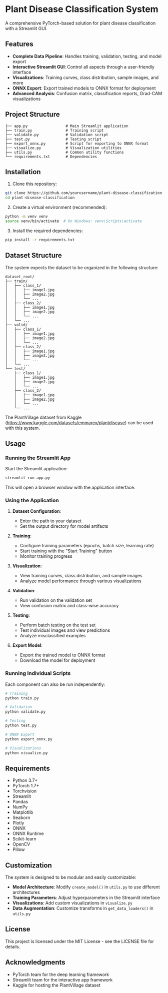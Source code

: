 # Plant Disease Classification System

A comprehensive PyTorch-based solution for plant disease classification with a Streamlit GUI.

## Features

- **Complete Data Pipeline**: Handles training, validation, testing, and model export
- **Interactive Streamlit GUI**: Control all aspects through a user-friendly interface
- **Visualizations**: Training curves, class distribution, sample images, and more
- **ONNX Export**: Export trained models to ONNX format for deployment
- **Advanced Analysis**: Confusion matrix, classification reports, Grad-CAM visualizations

## Project Structure

```
├── app.py                 # Main Streamlit application
├── train.py               # Training script
├── validate.py            # Validation script
├── test.py                # Testing script
├── export_onnx.py         # Script for exporting to ONNX format
├── visualize.py           # Visualization utilities
├── utils.py               # Common utility functions
└── requirements.txt       # Dependencies
```

## Installation

1. Clone this repository:

```bash
git clone https://github.com/yourusername/plant-disease-classification.git
cd plant-disease-classification
```

2. Create a virtual environment (recommended):

```bash
python -m venv venv
source venv/bin/activate  # On Windows: venv\Scripts\activate
```

3. Install the required dependencies:

```bash
pip install -r requirements.txt
```

## Dataset Structure

The system expects the dataset to be organized in the following structure:

```
dataset_root/
├── train/
│   ├── class_1/
│   │   ├── image1.jpg
│   │   ├── image2.jpg
│   │   └── ...
│   ├── class_2/
│   │   ├── image1.jpg
│   │   ├── image2.jpg
│   │   └── ...
│   └── ...
├── valid/
│   ├── class_1/
│   │   ├── image1.jpg
│   │   ├── image2.jpg
│   │   └── ...
│   ├── class_2/
│   │   ├── image1.jpg
│   │   ├── image2.jpg
│   │   └── ...
│   └── ...
└── test/
    ├── class_1/
    │   ├── image1.jpg
    │   ├── image2.jpg
    │   └── ...
    ├── class_2/
    │   ├── image1.jpg
    │   ├── image2.jpg
    │   └── ...
    └── ...
```

The PlantVillage dataset from Kaggle (https://www.kaggle.com/datasets/emmarex/plantdisease) can be used with this system.

## Usage

### Running the Streamlit App

Start the Streamlit application:

```bash
streamlit run app.py
```

This will open a browser window with the application interface.

### Using the Application

1. **Dataset Configuration**:
   - Enter the path to your dataset
   - Set the output directory for model artifacts

2. **Training**:
   - Configure training parameters (epochs, batch size, learning rate)
   - Start training with the "Start Training" button
   - Monitor training progress

3. **Visualization**:
   - View training curves, class distribution, and sample images
   - Analyze model performance through various visualizations

4. **Validation**:
   - Run validation on the validation set
   - View confusion matrix and class-wise accuracy

5. **Testing**:
   - Perform batch testing on the test set
   - Test individual images and view predictions
   - Analyze misclassified examples

6. **Export Model**:
   - Export the trained model to ONNX format
   - Download the model for deployment

### Running Individual Scripts

Each component can also be run independently:

```bash
# Training
python train.py

# Validation
python validate.py

# Testing
python test.py

# ONNX Export
python export_onnx.py

# Visualizations
python visualize.py
```

## Requirements

- Python 3.7+
- PyTorch 1.7+
- Torchvision
- Streamlit
- Pandas
- NumPy
- Matplotlib
- Seaborn
- Plotly
- ONNX
- ONNX Runtime
- Scikit-learn
- OpenCV
- Pillow

## Customization

The system is designed to be modular and easily customizable:

- **Model Architecture**: Modify `create_model()` in `utils.py` to use different architectures
- **Training Parameters**: Adjust hyperparameters in the Streamlit interface
- **Visualizations**: Add custom visualizations in `visualize.py`
- **Data Augmentation**: Customize transforms in `get_data_loaders()` in `utils.py`

## License

This project is licensed under the MIT License - see the LICENSE file for details.

## Acknowledgments

- PyTorch team for the deep learning framework
- Streamlit team for the interactive app framework
- Kaggle for hosting the PlantVillage dataset
